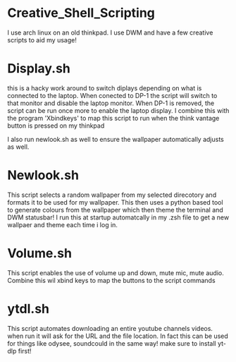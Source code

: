 # Creative_Shell_Scripting
I use arch linux on an old thinkpad. I use DWM and have a few creative scripts to aid my usage!

# Display.sh
this is a hacky work around to switch diplays depending on what is connected to the laptop. When conected to DP-1 the script will switch to that monitor and disable the laptop monitor. When DP-1 is removed, the script can be run once more to enable the laptop display. I combine this with the program 'Xbindkeys' to map this script to run when the think vantage button is pressed on my thinkpad

I also run newlook.sh as well to ensure the wallpaper automatically adjusts as well.

# Newlook.sh
This script selects a random wallpaper from my selected direcotory and formats it to be used for my wallpaper. This then uses a python based tool to generate colours from the wallpaper which then theme the terminal and DWM statusbar! I run this at startup automatcally in my .zsh file to get a new wallpaer and theme each time i log in.

# Volume.sh
This script enables the use of volume up and down, mute mic, mute audio. Combine this wil xbind keys to map the buttons to the script commands

# ytdl.sh
This script automates downloading an entire youtube channels videos. when run it will ask for the URL and the file location. In fact this can be used for things like odysee, soundcould in the same way! make sure to install yt-dlp first!
